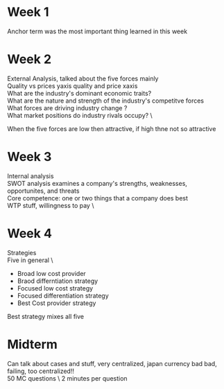 # Week 1
Anchor term was the most important thing learned in this week

# Week 2
External Analysis, talked about the five forces mainly \
Quality vs prices yaxis quality and price xaxis \
What are the industry's dominant economic traits? \
What are the nature and strength of the industry's competitve forces \
What forces are driving industry change ? \
What market positions do industry rivals occupy? \

When the five forces are low then attractive, if high thne not so attractive 

# Week 3
Internal analysis \
SWOT analysis examines a company's strengths, weaknesses, opportunites, and threats \
Core competence: one or two things that a company does best \
WTP stuff, willingness to pay \

# Week 4
Strategies \
Five in general \
* Broad low cost provider 
* Braod differntiation strategy 
* Focused low cost strategy 
* Focused differentiation strategy
* Best Cost provider strategy

Best strategy mixes all five

# Midterm
Can talk about cases and stuff, very centralized, japan currency bad bad, failing, too centralized!! \
50 MC questions \ 
2 minutes per question